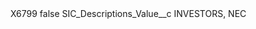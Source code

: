 <?xml version="1.0" encoding="UTF-8"?>
<CustomMetadata xmlns="http://soap.sforce.com/2006/04/metadata" xmlns:xsi="http://www.w3.org/2001/XMLSchema-instance" xmlns:xsd="http://www.w3.org/2001/XMLSchema">
    <label>X6799</label>
    <protected>false</protected>
    <values>
        <field>SIC_Descriptions_Value__c</field>
        <value xsi:type="xsd:string">INVESTORS, NEC</value>
    </values>
</CustomMetadata>
